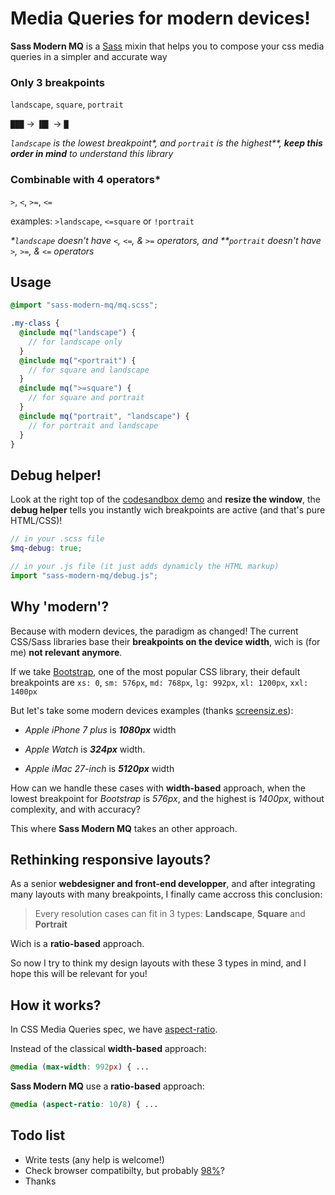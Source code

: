 # Media Queries for modern devices!

**Sass Modern MQ** is a [Sass](http://sass-lang.com/) mixin that helps you to compose your css media queries in a simpler and accurate way

### Only 3 breakpoints

`landscape`, `square`, `portrait`

`███` → `▐█▌` → `█`

_`landscape` is the lowest breakpoint\*, and `portrait` is the highest\*\*, **keep this order in mind** to understand this library_

### Combinable with 4 operators\*

`>`, `<`, `>=`, `<=`

examples: `>landscape`, `<=square` or `!portrait`

_\*`landscape` doesn't have `<`, `<=`, & `>=` operators, and \*\*`portrait` doesn't have `>`, `>=`, & `<=` operators_

## Usage

```scss
@import "sass-modern-mq/mq.scss";

.my-class {
  @include mq("landscape") {
    // for landscape only
  }
  @include mq("<portrait") {
    // for square and landscape
  }
  @include mq(">=square") {
    // for square and portrait
  }
  @include mq("portrait", "landscape") {
    // for portrait and landscape
  }
}
```

## Debug helper!

<!-- <img style="max-width: 81px; border-radius: 2px; margin-left: 1em; float: right;" src="mq-debug-helper-@2x.png" /> -->

Look at the right top of the [codesandbox demo](https://codesandbox.io/s/github/maximelebreton/sass-modern-mq) and **resize the window**, the **debug helper** tells you instantly wich breakpoints are active (and that's pure HTML/CSS)!

```scss
// in your .scss file
$mq-debug: true;
```

```js
// in your .js file (it just adds dynamicly the HTML markup)
import "sass-modern-mq/debug.js";
```

## Why 'modern'?

Because with modern devices, the paradigm as changed!
The current CSS/Sass libraries base their **breakpoints on the device width**, wich is (for me) **not relevant anymore**.

If we take [Bootstrap](https://github.com/twbs/bootstrap), one of the most popular CSS library, their default breakpoints are `xs: 0`,
`sm: 576px`,
`md: 768px`,
`lg: 992px`,
`xl: 1200px`,
`xxl: 1400px`

But let's take some modern devices examples (thanks [screensiz.es](http://screensiz.es/)):

- _Apple iPhone 7 plus_ is **_1080px_** width

- _Apple Watch_ is **_324px_** width.

- _Apple iMac 27-inch_ is **_5120px_** width

How can we handle these cases with **width-based** approach, when the lowest breakpoint for _Bootstrap_ is _576px_, and the highest is _1400px_, without complexity, and with accuracy?

This where **Sass Modern MQ** takes an other approach.

## Rethinking responsive layouts?

As a senior **webdesigner and front-end developper**, and after integrating many layouts with many breakpoints, I finally came accross this conclusion:

> Every resolution cases can fit in 3 types: **Landscape**, **Square** and **Portrait**

Wich is a **ratio-based** approach.

So now I try to think my design layouts with these 3 types in mind, and I hope this will be relevant for you!

## How it works?

In CSS Media Queries spec, we have [aspect-ratio](https://developer.mozilla.org/fr/docs/Web/CSS/@media/aspect-ratio).

Instead of the classical **width-based** approach:

```css
@media (max-width: 992px) { ...
```

**Sass Modern MQ** use a **ratio-based** approach:

```css
@media (aspect-ratio: 10/8) { ...
```

## Todo list

- Write tests (any help is welcome!)
- Check browser compatibilty, but probably [98%](https://caniuse.com/#feat=css-mediaqueries)?
- Thanks
